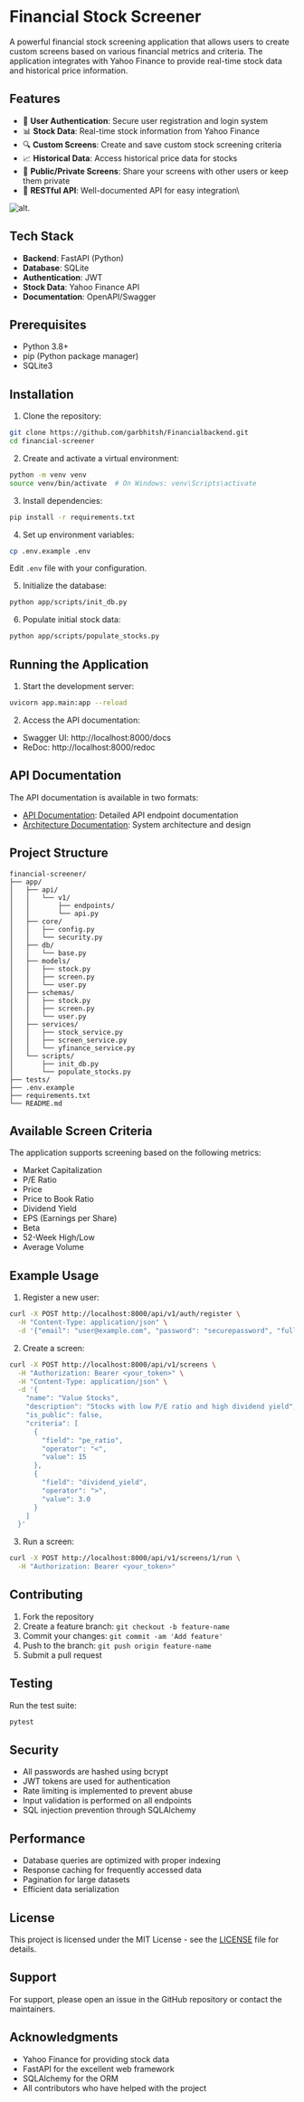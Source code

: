 # Financial Stock Screener

A powerful financial stock screening application that allows users to create custom screens based on various financial metrics and criteria. The application integrates with Yahoo Finance to provide real-time stock data and historical price information.

## Features

- 🔐 **User Authentication**: Secure user registration and login system
- 📊 **Stock Data**: Real-time stock information from Yahoo Finance
- 🔍 **Custom Screens**: Create and save custom stock screening criteria
- 📈 **Historical Data**: Access historical price data for stocks
- 👥 **Public/Private Screens**: Share your screens with other users or keep them private
- 📱 **RESTful API**: Well-documented API for easy integration\



![alt]("https://github.com/GarbhitSh/Financialbackend/blob/main/dia.png).


## Tech Stack

- **Backend**: FastAPI (Python)
- **Database**: SQLite
- **Authentication**: JWT
- **Stock Data**: Yahoo Finance API
- **Documentation**: OpenAPI/Swagger

## Prerequisites

- Python 3.8+
- pip (Python package manager)
- SQLite3

## Installation

1. Clone the repository:
```bash
git clone https://github.com/garbhitsh/Financialbackend.git
cd financial-screener
```

2. Create and activate a virtual environment:
```bash
python -m venv venv
source venv/bin/activate  # On Windows: venv\Scripts\activate
```

3. Install dependencies:
```bash
pip install -r requirements.txt
```

4. Set up environment variables:
```bash
cp .env.example .env
```
Edit `.env` file with your configuration.

5. Initialize the database:
```bash
python app/scripts/init_db.py
```

6. Populate initial stock data:
```bash
python app/scripts/populate_stocks.py
```

## Running the Application

1. Start the development server:
```bash
uvicorn app.main:app --reload
```

2. Access the API documentation:
- Swagger UI: http://localhost:8000/docs
- ReDoc: http://localhost:8000/redoc

## API Documentation

The API documentation is available in two formats:
- [API Documentation](API_DOCUMENTATION.md): Detailed API endpoint documentation
- [Architecture Documentation](ARCHITECTURE_DIAGRAM.md): System architecture and design

## Project Structure

```
financial-screener/
├── app/
│   ├── api/
│   │   └── v1/
│   │       ├── endpoints/
│   │       └── api.py
│   ├── core/
│   │   ├── config.py
│   │   └── security.py
│   ├── db/
│   │   └── base.py
│   ├── models/
│   │   ├── stock.py
│   │   ├── screen.py
│   │   └── user.py
│   ├── schemas/
│   │   ├── stock.py
│   │   ├── screen.py
│   │   └── user.py
│   ├── services/
│   │   ├── stock_service.py
│   │   ├── screen_service.py
│   │   └── yfinance_service.py
│   └── scripts/
│       ├── init_db.py
│       └── populate_stocks.py
├── tests/
├── .env.example
├── requirements.txt
└── README.md
```

## Available Screen Criteria

The application supports screening based on the following metrics:

- Market Capitalization
- P/E Ratio
- Price
- Price to Book Ratio
- Dividend Yield
- EPS (Earnings per Share)
- Beta
- 52-Week High/Low
- Average Volume

## Example Usage

1. Register a new user:
```bash
curl -X POST http://localhost:8000/api/v1/auth/register \
  -H "Content-Type: application/json" \
  -d '{"email": "user@example.com", "password": "securepassword", "full_name": "John Doe"}'
```

2. Create a screen:
```bash
curl -X POST http://localhost:8000/api/v1/screens \
  -H "Authorization: Bearer <your_token>" \
  -H "Content-Type: application/json" \
  -d '{
    "name": "Value Stocks",
    "description": "Stocks with low P/E ratio and high dividend yield",
    "is_public": false,
    "criteria": [
      {
        "field": "pe_ratio",
        "operator": "<",
        "value": 15
      },
      {
        "field": "dividend_yield",
        "operator": ">",
        "value": 3.0
      }
    ]
  }'
```

3. Run a screen:
```bash
curl -X POST http://localhost:8000/api/v1/screens/1/run \
  -H "Authorization: Bearer <your_token>"
```

## Contributing

1. Fork the repository
2. Create a feature branch: `git checkout -b feature-name`
3. Commit your changes: `git commit -am 'Add feature'`
4. Push to the branch: `git push origin feature-name`
5. Submit a pull request

## Testing

Run the test suite:
```bash
pytest
```

## Security

- All passwords are hashed using bcrypt
- JWT tokens are used for authentication
- Rate limiting is implemented to prevent abuse
- Input validation is performed on all endpoints
- SQL injection prevention through SQLAlchemy

## Performance

- Database queries are optimized with proper indexing
- Response caching for frequently accessed data
- Pagination for large datasets
- Efficient data serialization

## License

This project is licensed under the MIT License - see the [LICENSE](LICENSE) file for details.

## Support

For support, please open an issue in the GitHub repository or contact the maintainers.

## Acknowledgments

- Yahoo Finance for providing stock data
- FastAPI for the excellent web framework
- SQLAlchemy for the ORM
- All contributors who have helped with the project
